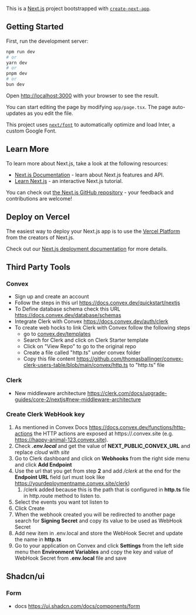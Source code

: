 This is a [Next.js](https://nextjs.org/) project bootstrapped with [`create-next-app`](https://github.com/vercel/next.js/tree/canary/packages/create-next-app).

## Getting Started

First, run the development server:

```bash
npm run dev
# or
yarn dev
# or
pnpm dev
# or
bun dev
```

Open [http://localhost:3000](http://localhost:3000) with your browser to see the result.

You can start editing the page by modifying `app/page.tsx`. The page auto-updates as you edit the file.

This project uses [`next/font`](https://nextjs.org/docs/basic-features/font-optimization) to automatically optimize and load Inter, a custom Google Font.

## Learn More

To learn more about Next.js, take a look at the following resources:

- [Next.js Documentation](https://nextjs.org/docs) - learn about Next.js features and API.
- [Learn Next.js](https://nextjs.org/learn) - an interactive Next.js tutorial.

You can check out [the Next.js GitHub repository](https://github.com/vercel/next.js/) - your feedback and contributions are welcome!

## Deploy on Vercel

The easiest way to deploy your Next.js app is to use the [Vercel Platform](https://vercel.com/new?utm_medium=default-template&filter=next.js&utm_source=create-next-app&utm_campaign=create-next-app-readme) from the creators of Next.js.

Check out our [Next.js deployment documentation](https://nextjs.org/docs/deployment) for more details.

## Third Party Tools

### Convex

- Sign up and create an account
- Follow the steps in this url https://docs.convex.dev/quickstart/nextjs
- To Define database schema check this URL https://docs.convex.dev/database/schemas
- Integrate Clerk with Convex https://docs.convex.dev/auth/clerk
- To create web hocks to link Clerk with Convex follow the following steps
  - go to [convex.dev/templates](https://www.convex.dev/templates?search=clerk)
  - Search for Clerk and click on Clerk Starter template
  - Click on "View Repo" to go to the original repo
  - Create a file called "http.ts" under convex folder
  - Copy this file content https://github.com/thomasballinger/convex-clerk-users-table/blob/main/convex/http.ts to "http.ts" file

### Clerk

- New middleware architecture https://clerk.com/docs/upgrade-guides/core-2/nextjs#new-middleware-architecture

### Create Clerk WebHook key

1. As mentioned in Convex Docs https://docs.convex.dev/functions/http-actions the HTTP actions are exposed at https://<your deployment name>.convex.site (e.g. https://happy-animal-123.convex.site).
2. Check **_.env.local_** and get the value of **NEXT_PUBLIC_CONVEX_URL** and replace _cloud_ with _site_
3. Go to Clerk dashboard and click on **Webhooks** from the right side menu and click **Add Endpoint**
4. Use the url that you get from step **2** and add _/clerk_ at the end for the **Endpoint URL** field (url must look like https://yourdeploymentname.convex.site/clerk)
   1. /clerk added because this is the path that is configured in **http.ts** file in http.route method to listen to.
5. Select the events you want tot listen to
6. Click Create
7. When the webhook created you will be redirected to another page search for **Signing Secret** and copy its value to be used as WebHook Secret
8. Add new item in .env.local and store the WebHook Secret and update the name in **http.ts**
9. Go to your application on Convex and click **Settings** from the left side menu then **Environment Variables** and copy the key and value of WebHook Secret from **.env.local** file and save

## Shadcn/ui

### Form

- docs https://ui.shadcn.com/docs/components/form
